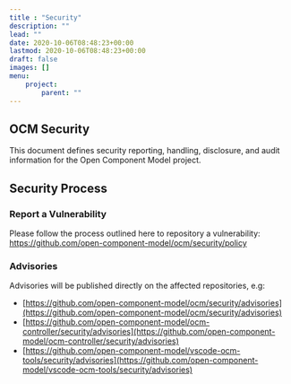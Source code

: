 ```yaml
---
title : "Security"
description: ""
lead: ""
date: 2020-10-06T08:48:23+00:00
lastmod: 2020-10-06T08:48:23+00:00
draft: false
images: []
menu:
    project:
        parent: ""
---
```


## OCM Security
This document defines security reporting, handling, disclosure, and audit information for the Open Component Model project.

## Security Process

### Report a Vulnerability

Please follow the process outlined here to repository a vulnerability: https://github.com/open-component-model/ocm/security/policy

### Advisories

Advisories will be published directly on the affected repositories, e.g:

- [https://github.com/open-component-model/ocm/security/advisories](https://github.com/open-component-model/ocm/security/advisories)
- [https://github.com/open-component-model/ocm-controller/security/advisories](https://github.com/open-component-model/ocm-controller/security/advisories)
- [https://github.com/open-component-model/vscode-ocm-tools/security/advisories](https://github.com/open-component-model/vscode-ocm-tools/security/advisories)
